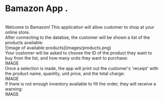 # Bamazon App . 
<br>
Welcome to Bamazon! This application will allow customer to shop at your online store.
<br>
After connecting to the databse, the customer will be shown a list of the products available:
<br>
![image of available products](images/products.png)
<br>
Your customer will be asked to choose the ID of the product they want to buy from the list, and how many units they want to purchase:
<br>
IMAGE
<br>
Once a selection is made, the app will print out the customer's 'receipt' with the product name, quantity, unit price, and the total charge:
<br>
IMAGE
<br>
If there is not enough inventory available to fill the order, they will receive a warning:
<br>
IMAGE


